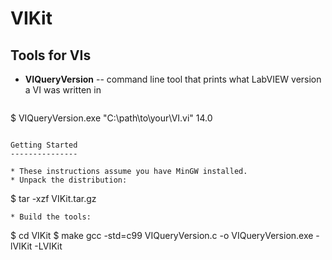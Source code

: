 VIKit
=====

Tools for VIs
-------------

* **VIQueryVersion** -- command line tool that prints what LabVIEW version a VI was written in

>```
$ VIQueryVersion.exe "C:\\path\\to\\your\\VI.vi"
14.0
```

Getting Started
---------------

* These instructions assume you have MinGW installed.
* Unpack the distribution:
```
$ tar -xzf VIKit.tar.gz
```
* Build the tools:
```
$ cd VIKit
$ make
gcc -std=c99 VIQueryVersion.c -o VIQueryVersion.exe -lVIKit -LVIKit
```
